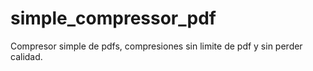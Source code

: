 # simple_compressor_pdf
Compresor simple de pdfs, compresiones sin limite de pdf y sin perder calidad.
